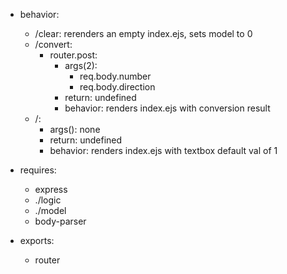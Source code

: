 * behavior:
    * /clear: rerenders an empty index.ejs, sets model to 0
    * /convert:
        * router.post:
            * args(2):
                * req.body.number
                * req.body.direction
            * return: undefined
            * behavior: renders index.ejs with conversion result
    * /:
        * args(): none
        * return: undefined
        * behavior: renders index.ejs with textbox default val of 1

* requires:
    * express
    * ./logic
    * ./model
    * body-parser

* exports:
    * router


    